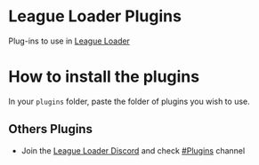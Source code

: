 # League Loader Plugins
Plug-ins to use in [League Loader](https://github.com/nomi-san/league-loader)

# How to install the plugins

In your `plugins` folder, paste the folder of plugins you wish to use.

## Others Plugins

 - Join the [League Loader Discord](https://chat.leagueloader.app) and check [#Plugins](https://discordapp.com/channels/1069483280438673418/1077886267464892468) channel
